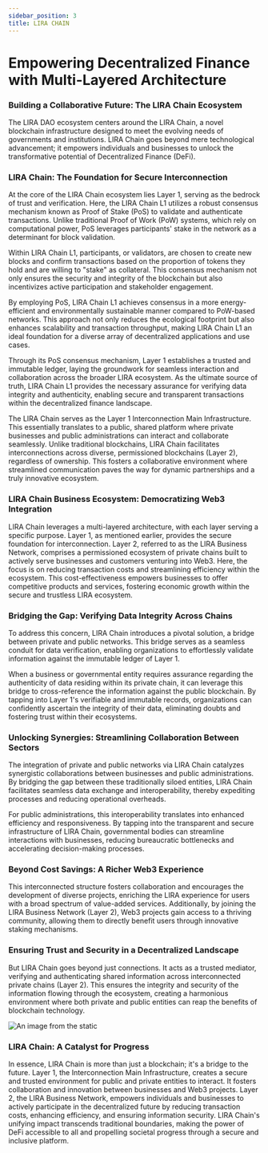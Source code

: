 ```yaml
---
sidebar_position: 3
title: LIRA CHAIN
---
```


# Empowering Decentralized Finance with Multi-Layered Architecture

### Building a Collaborative Future: The LIRA Chain Ecosystem
The LIRA DAO ecosystem centers around the LIRA Chain, a novel blockchain infrastructure designed to meet the evolving needs of governments and institutions. LIRA Chain goes beyond mere technological advancement; it empowers individuals and businesses to unlock the transformative potential of Decentralized Finance (DeFi).

### LIRA Chain: The Foundation for Secure Interconnection
At the core of the LIRA Chain ecosystem lies Layer 1, serving as the bedrock of trust and verification. Here, the LIRA Chain L1 utilizes a robust consensus mechanism known as Proof of Stake (PoS) to validate and authenticate transactions. Unlike traditional Proof of Work (PoW) systems, which rely on computational power, PoS leverages participants' stake in the network as a determinant for block validation.

Within LIRA Chain L1, participants, or validators, are chosen to create new blocks and confirm transactions based on the proportion of tokens they hold and are willing to "stake" as collateral. This consensus mechanism not only ensures the security and integrity of the blockchain but also incentivizes active participation and stakeholder engagement.

By employing PoS, LIRA Chain L1 achieves consensus in a more energy-efficient and environmentally sustainable manner compared to PoW-based networks. This approach not only reduces the ecological footprint but also enhances scalability and transaction throughput, making LIRA Chain L1 an ideal foundation for a diverse array of decentralized applications and use cases.

Through its PoS consensus mechanism, Layer 1 establishes a trusted and immutable ledger, laying the groundwork for seamless interaction and collaboration across the broader LIRA ecosystem. As the ultimate source of truth, LIRA Chain L1 provides the necessary assurance for verifying data integrity and authenticity, enabling secure and transparent transactions within the decentralized finance landscape.

The LIRA Chain serves as the Layer 1 Interconnection Main Infrastructure. This essentially translates to a public, shared platform where private businesses and public administrations can interact and collaborate seamlessly. Unlike traditional blockchains, LIRA Chain facilitates interconnections across diverse, permissioned blockchains (Layer 2), regardless of ownership. This fosters a collaborative environment where streamlined communication paves the way for dynamic partnerships and a truly innovative ecosystem.

### LIRA Chain Business Ecosystem: Democratizing Web3 Integration
LIRA Chain leverages a multi-layered architecture, with each layer serving a specific purpose. Layer 1, as mentioned earlier, provides the secure foundation for interconnection. Layer 2, referred to as the LIRA Business Network, comprises a permissioned ecosystem of private chains built to actively serve businesses and customers venturing into Web3. Here, the focus is on reducing transaction costs and streamlining efficiency within the ecosystem. This cost-effectiveness empowers businesses to offer competitive products and services, fostering economic growth within the secure and trustless LIRA ecosystem.

### Bridging the Gap: Verifying Data Integrity Across Chains
To address this concern, LIRA Chain introduces a pivotal solution, a bridge between private and public networks. This bridge serves as a seamless conduit for data verification, enabling organizations to effortlessly validate information against the immutable ledger of Layer 1.

When a business or governmental entity requires assurance regarding the authenticity of data residing within its private chain, it can leverage this bridge to cross-reference the information against the public blockchain. By tapping into Layer 1's verifiable and immutable records, organizations can confidently ascertain the integrity of their data, eliminating doubts and fostering trust within their ecosystems.

### Unlocking Synergies: Streamlining Collaboration Between Sectors
The integration of private and public networks via LIRA Chain catalyzes synergistic collaborations between businesses and public administrations. By bridging the gap between these traditionally siloed entities, LIRA Chain facilitates seamless data exchange and interoperability, thereby expediting processes and reducing operational overheads.

For public administrations, this interoperability translates into enhanced efficiency and responsiveness. By tapping into the transparent and secure infrastructure of LIRA Chain, governmental bodies can streamline interactions with businesses, reducing bureaucratic bottlenecks and accelerating decision-making processes.

### Beyond Cost Savings: A Richer Web3 Experience
This interconnected structure fosters collaboration and encourages the development of diverse projects, enriching the LIRA experience for users with a broad spectrum of value-added services. Additionally, by joining the LIRA Business Network (Layer 2), Web3 projects gain access to a thriving community, allowing them to directly benefit users through innovative staking mechanisms.

### Ensuring Trust and Security in a Decentralized Landscape
But LIRA Chain goes beyond just connections. It acts as a trusted mediator, verifying and authenticating shared information across interconnected private chains (Layer 2). This ensures the integrity and security of the information flowing through the ecosystem, creating a harmonious environment where both private and public entities can reap the benefits of blockchain technology.


![An image from the static](/img/LIRACHAIN.png)


### LIRA Chain: A Catalyst for Progress
In essence, LIRA Chain is more than just a blockchain; it's a bridge to the future. Layer 1, the Interconnection Main Infrastructure, creates a secure and trusted environment for public and private entities to interact. It fosters collaboration and innovation between businesses and Web3 projects. Layer 2, the LIRA Business Network, empowers individuals and businesses to actively participate in the decentralized future by reducing transaction costs, enhancing efficiency, and ensuring information security. LIRA Chain's unifying impact transcends traditional boundaries, making the power of DeFi accessible to all and propelling societal progress through a secure and inclusive platform.
